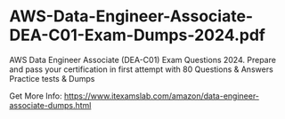 # AWS-Data-Engineer-Associate-DEA-C01-Exam-Dumps-2024.pdf
AWS Data Engineer Associate (DEA-C01) Exam Questions 2024. Prepare and pass your certification in first attempt with 80 Questions &amp; Answers Practice tests &amp; Dumps 

Get More Info: https://www.itexamslab.com/amazon/data-engineer-associate-dumps.html

